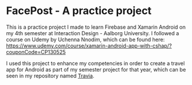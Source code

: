 # FacePost - A practice project
This is a practice project I made to learn Firebase and Xamarin Android on my 4th semester at Interaction Design - Aalborg University.
I followed a course on Udemy by Uchenna Nnodim, which can be found here: https://www.udemy.com/course/xamarin-android-app-with-cshap/?couponCode=CP130525


I used this project to enhance my competencies in order to create a travel app for Android as part of my semester project for that year, which can be seen in my repository named [Travia](https://github.com/Arradal/P4-Travia-TravelApp).
